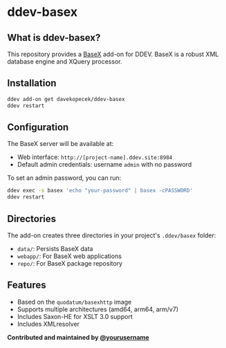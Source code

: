# ddev-basex

## What is ddev-basex?

This repository provides a [BaseX](https://basex.org) add-on for DDEV. BaseX is a robust XML database engine and XQuery processor.

## Installation

```bash
ddev add-on get davekopecek/ddev-basex
ddev restart
```

## Configuration

The BaseX server will be available at:
- Web interface: `http://[project-name].ddev.site:8984`
- Default admin credentials: username `admin` with no password

To set an admin password, you can run:
```bash
ddev exec -s basex 'echo "your-password" | basex -cPASSWORD'
ddev restart
```

## Directories

The add-on creates three directories in your project's `.ddev/basex` folder:
- `data/`: Persists BaseX data
- `webapp/`: For BaseX web applications
- `repo/`: For BaseX package repository

## Features

- Based on the `quodatum/basexhttp` image
- Supports multiple architectures (amd64, arm64, arm/v7)
- Includes Saxon-HE for XSLT 3.0 support
- Includes XMLresolver

**Contributed and maintained by [@yourusername](https://github.com/yourusername)** 
